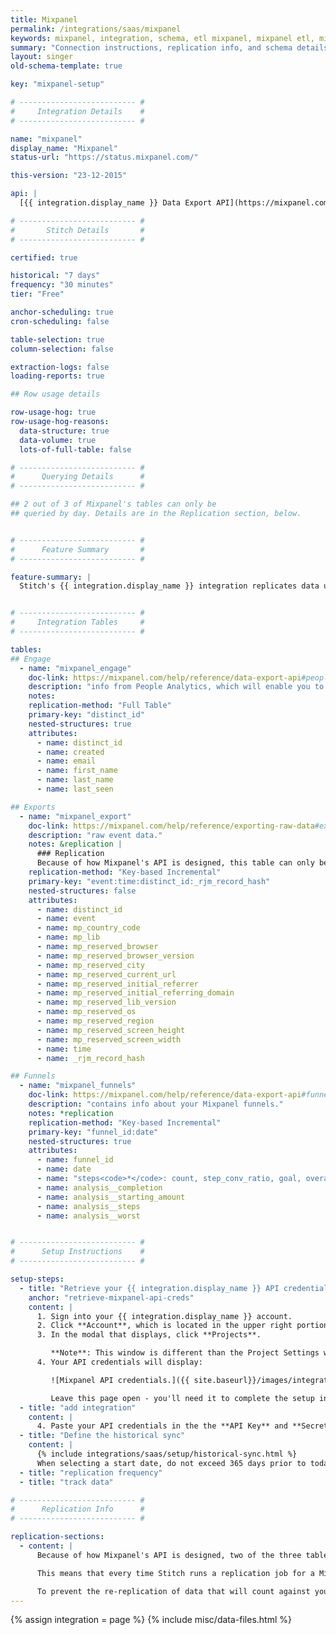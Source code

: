 ```yaml
---
title: Mixpanel
permalink: /integrations/saas/mixpanel
keywords: mixpanel, integration, schema, etl mixpanel, mixpanel etl, mixpanel schema
summary: "Connection instructions, replication info, and schema details for Stitch's Mixpanel integration."
layout: singer
old-schema-template: true

key: "mixpanel-setup"

# -------------------------- #
#     Integration Details    #
# -------------------------- #

name: "mixpanel"
display_name: "Mixpanel"
status-url: "https://status.mixpanel.com/"

this-version: "23-12-2015"

api: |
  [{{ integration.display_name }} Data Export API](https://mixpanel.com/help/reference/data-export-api#people-analytics){:target="new"}

# -------------------------- #
#       Stitch Details       #
# -------------------------- #

certified: true

historical: "7 days"
frequency: "30 minutes"
tier: "Free"

anchor-scheduling: true
cron-scheduling: false

table-selection: true
column-selection: false

extraction-logs: false
loading-reports: true

## Row usage details

row-usage-hog: true
row-usage-hog-reasons:
  data-structure: true
  data-volume: true
  lots-of-full-table: false

# -------------------------- #
#      Querying Details      #
# -------------------------- #

## 2 out of 3 of Mixpanel's tables can only be
## queried by day. Details are in the Replication section, below.


# -------------------------- #
#      Feature Summary       #
# -------------------------- #

feature-summary: |
  Stitch's {{ integration.display_name }} integration replicates data using the {{ integration.api | flatify | strip }}. Refer to the [Schema](#schema) section for a list of objects available for replication.


# -------------------------- #
#     Integration Tables     #
# -------------------------- #

tables:
## Engage
  - name: "mixpanel_engage"
    doc-link: https://mixpanel.com/help/reference/data-export-api#people-analytics
    description: "info from People Analytics, which will enable you to do user-level analysis. This data is only available to Mixpanel customers with a People Plan."
    notes: 
    replication-method: "Full Table"
    primary-key: "distinct_id"
    nested-structures: true
    attributes:
      - name: distinct_id
      - name: created
      - name: email
      - name: first_name
      - name: last_name
      - name: last_seen

## Exports
  - name: "mixpanel_export"
    doc-link: https://mixpanel.com/help/reference/exporting-raw-data#export-api-reference
    description: "raw event data."
    notes: &replication |
      ### Replication
      Because of how Mixpanel's API is designed, this table can only be queried by day. This means that every time Stitch runs a replication job for a Mixpanel integration, **the past day's worth of data will be replicated for this table.**
    replication-method: "Key-based Incremental"
    primary-key: "event:time:distinct_id:_rjm_record_hash"
    nested-structures: false
    attributes:
      - name: distinct_id
      - name: event
      - name: mp_country_code
      - name: mp_lib
      - name: mp_reserved_browser
      - name: mp_reserved_browser_version
      - name: mp_reserved_city
      - name: mp_reserved_current_url
      - name: mp_reserved_initial_referrer
      - name: mp_reserved_initial_referring_domain
      - name: mp_reserved_lib_version
      - name: mp_reserved_os
      - name: mp_reserved_region
      - name: mp_reserved_screen_height
      - name: mp_reserved_screen_width
      - name: time
      - name: _rjm_record_hash

## Funnels
  - name: "mixpanel_funnels"
    doc-link: https://mixpanel.com/help/reference/data-export-api#funnels
    description: "contains info about your Mixpanel funnels."
    notes: *replication
    replication-method: "Key-based Incremental"
    primary-key: "funnel_id:date"
    nested-structures: true
    attributes:
      - name: funnel_id
      - name: date
      - name: "steps<code>*</code>: count, step_conv_ratio, goal, overall_conv_ratio, avg_time, event"
      - name: analysis__completion
      - name: analysis__starting_amount
      - name: analysis__steps
      - name: analysis__worst


# -------------------------- #
#      Setup Instructions    #
# -------------------------- #

setup-steps:
  - title: "Retrieve your {{ integration.display_name }} API credentials"
    anchor: "retrieve-mixpanel-api-creds"
    content: |
      1. Sign into your {{ integration.display_name }} account.
      2. Click **Account**, which is located in the upper right portion of the screen.
      3. In the modal that displays, click **Projects**. 

         **Note**: This window is different than the Project Settings window, which is accessed using the gear icon in the lower left corner. **The window you need can be accessed only by clicking Account > Projects**.
      4. Your API credentials will display:

         ![Mixpanel API credentials.]({{ site.baseurl}}/images/integrations/mixpanel-api-creds.png)

         Leave this page open - you'll need it to complete the setup in Stitch.
  - title: "add integration"
    content: |
      4. Paste your API credentials in the the **API Key** and **Secret** fields, respectively.
  - title: "Define the historical sync"
    content: |
      {% include integrations/saas/setup/historical-sync.html %}
      When selecting a start date, do not exceed 365 days prior to today's date. If the start date exceeds 365 days the {{ integration.display_name }} API will return errors and block extraction.
  - title: "replication frequency"
  - title: "track data"

# -------------------------- #
#      Replication Info      #
# -------------------------- #

replication-sections:
  - content: |
      Because of how Mixpanel's API is designed, two of the three tables in the {{ integration.display_name }} integration - the `mixpanel_export` and `mixpanel_funnels` tables - can only be queried by day. 

      This means that every time Stitch runs a replication job for a Mixpanel integration, the past day's worth of data will be replicated for each of these tables.

      To prevent the re-replication of data that will count against your row count, we recommend setting the Replication Frequency to something less frequent.
---
```

{% assign integration = page %}
{% include misc/data-files.html %}
